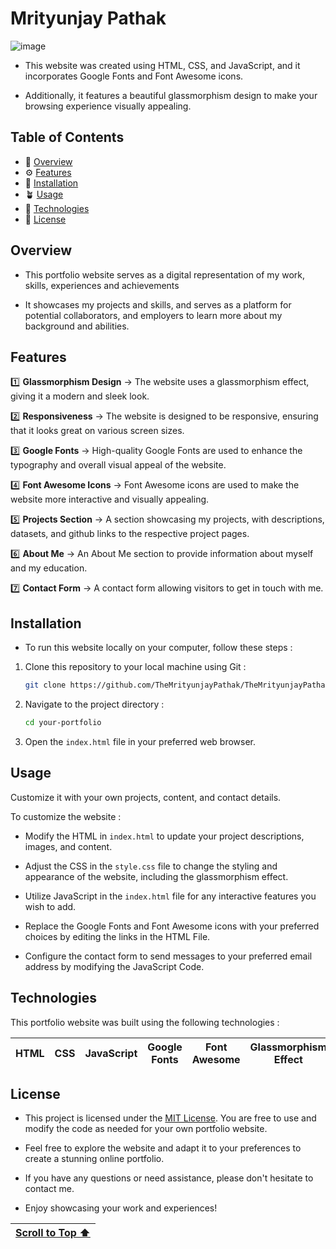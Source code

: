 # Mrityunjay Pathak
![image](https://github.com/TheMrityunjayPathak/TheMrityunjayPathak.github.io/assets/123563634/f7107c3a-2eae-4276-9e06-2739c7034223)

- This website was created using HTML, CSS, and JavaScript, and it incorporates Google Fonts and Font Awesome icons.

- Additionally, it features a beautiful glassmorphism design to make your browsing experience visually appealing.

## Table of Contents
- 🎴 [Overview](#overview)
- ⚙️ [Features](#features)
- 📲 [Installation](#installation)
- 🪴 [Usage](#usage)
- 📡 [Technologies](#technologies)
- 🧾 [License](#license)

## Overview

- This portfolio website serves as a digital representation of my work, skills, experiences and achievements

- It showcases my projects and skills, and serves as a platform for potential collaborators, and employers to learn more about my background and abilities.

## Features

1️⃣ **Glassmorphism Design** → The website uses a glassmorphism effect, giving it a modern and sleek look.

2️⃣ **Responsiveness** → The website is designed to be responsive, ensuring that it looks great on various screen sizes.

3️⃣ **Google Fonts** → High-quality Google Fonts are used to enhance the typography and overall visual appeal of the website.

4️⃣ **Font Awesome Icons** → Font Awesome icons are used to make the website more interactive and visually appealing.

5️⃣ **Projects Section** → A section showcasing my projects, with descriptions, datasets, and github links to the respective project pages.

6️⃣ **About Me** → An About Me section to provide information about myself and my education.

7️⃣ **Contact Form** → A contact form allowing visitors to get in touch with me.

## Installation

- To run this website locally on your computer, follow these steps :

1. Clone this repository to your local machine using Git : 

   ```bash
   git clone https://github.com/TheMrityunjayPathak/TheMrityunjayPathak.github.io.git
   ```

2. Navigate to the project directory :

   ```bash
   cd your-portfolio
   ```

3. Open the `index.html` file in your preferred web browser. 

## Usage

Customize it with your own projects, content, and contact details.

To customize the website :

- Modify the HTML in `index.html` to update your project descriptions, images, and content.
  
- Adjust the CSS in the `style.css` file to change the styling and appearance of the website, including the glassmorphism effect.
  
- Utilize JavaScript in the `index.html` file for any interactive features you wish to add.
  
- Replace the Google Fonts and Font Awesome icons with your preferred choices by editing the links in the HTML File.
  
- Configure the contact form to send messages to your preferred email address by modifying the JavaScript Code.

## Technologies

This portfolio website was built using the following technologies :

| HTML | CSS | JavaScript | Google Fonts | Font Awesome | Glassmorphism Effect |
| :---: | :---: | :---: | :---: | :---: | :---: |

## License

- This project is licensed under the [MIT License](LICENSE). You are free to use and modify the code as needed for your own portfolio website.
  
- Feel free to explore the website and adapt it to your preferences to create a stunning online portfolio.
  
- If you have any questions or need assistance, please don't hesitate to contact me.

- Enjoy showcasing your work and experiences!

| [Scroll to Top ⬆️](#mrityunjay-pathak) |
|:---:|
